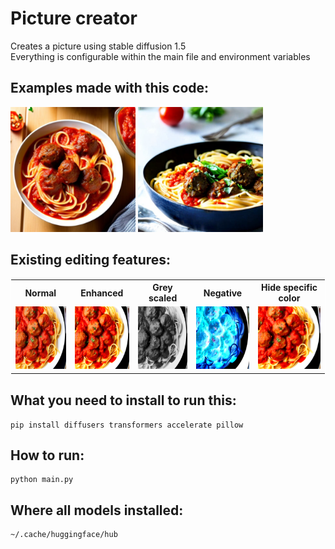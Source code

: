 # Picture creator

Creates a picture using stable diffusion 1.5<br>
Everything is configurable within the main file and environment variables

## Examples made with this code:
<img src="example1.jpeg" width="200" height="200" title="Pasta 1" alt="pasta 1">
<img src="example2.jpeg" width="200" height="200" title="Pasta 2" alt="pasta 2"><br>

## Existing editing features:
<table style="border:1px solid white; margin:auto; margin:auto; text-align:center;">
  <tr>
    <th>Normal</th>
    <th>Enhanced</th>
    <th>Grey scaled</th>
    <th>Negative</th>
    <th>Hide specific color</th>
  </tr>
  <tr>
    <td><img src="example3.png" width="100" height="100" title="Pasta" alt="pasta"></td>
    <td><img src="example4.png" width="100" height="100" title="Pasta" alt="pasta"></td>
    <td><img src="example5.png" width="100" height="100" title="Pasta" alt="pasta"></td>
    <td><img src="example6.png" width="100" height="100" title="Pasta" alt="pasta"></td>
    <td><img src="example7.png" width="100" height="100" title="Pasta" alt="pasta"></td>
  </tr>
</table>


## What you need to install to run this:
```shell
pip install diffusers transformers accelerate pillow
```

## How to run:
```shell
python main.py
```

## Where all models installed:
```
~/.cache/huggingface/hub
```

